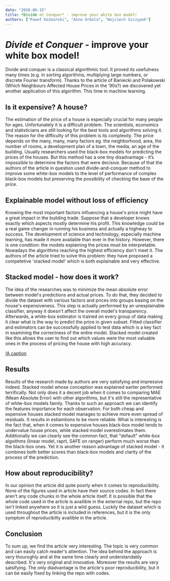 ```yaml
---
date: "2020-06-15"
title: *Divide et Conquer* - improve your white box model!
authors: ["Paweł Koźmiński", "Anna Urbala", "Wojciech Szczypek"]
---
```


# *Divide et Conquer* - improve your white box model!
Divide and conquer is a classical algorithmic tool. It proved its usefulness many times (e.g. in sorting algorithms, multiplying large numbers, or discrete Fourier transform). Thanks to the article of Baniecki and Polakowski (Which Neighbours Affected House Prices in the ’90s?) we discovered yet another application of this algorithm. This time in machine learning. 

## Is it expensive? A house?
The estimation of the price of a house is especially crucial for many people for ages. Unfortunately it is a difficult problem. The scientists, economics and statisticians are still looking for the best tools and algorithms solving it. The reason for the difficulty of this problem is its complexity. The price depends on the many, many, many factors eg. the neighborhood, area, the number of rooms, a development plan of a town, the media, an age of the building. Usually researchers used the black-box models for predicting the prices of the houses. But this method has a one tiny disadvantage - it’s impossible to determine the factors that were decisive. Because of that the authors of the article in question used divide-and-conquer method to improve some white-box models to the level of performance of complex black-box models but preserving the possibility of checking the base of the price.

## Explainable model without loss of efficiency
Knowing the most important factors influencing a house's price might have a great impact in the building trade. Suppose that a developer knows exactly which aspects mostly determine his profit. This knowledge could be a real game changer in running his business and actually a highway to success. The development of science and technology, especially machine learning, has made it more available than ever in the history. However, there is one condition: the models explaining the prices must be interpretable. Nowadays the algorithms reaching the highest efficiency don't meet it. The authors of the article tried to solve this problem: they have proposed a competetive 'stacked model' which is both explainable and very effective.

## Stacked model - how does it work?

The idea of the researches was to minimize the mean absolute error between model's predictions and actual prices. To do that, they decided to divide the dataset with various factors and prices into groups basing on the house's expensiveness. This step is actually performed by an unexplainable classifier, anyway it doesn't affect the overall model's transparency. Afterwards, a white-box estimator is trained on every group of data making it clear what is the way to predict the price in given subset. Fitted classifier and estimators can be successfully applied to test data which is a key fact in examining the correctness of the entire model. Stacked model created like this allows the user to find out which values were the most valuable ones in the process of pricing the house with high accuracy.

[!A caption](/2020L-WB-Blog/2020-06-15-Improve-your-white-box-model/3-7-algorithm.png)


## Results

Results of the research made by authors are very satisfying and impressive indeed. Stacked model whose conception was explained earlier performed terrifically. Not only does it a decent job when it comes to comparing MAE (Mean Absolute Error) with other algorithms, but it's still the representative of white-box models family. Thanks to such an approach we can identify the features importance for each observation. For both cheap and expensive houses stacked model manages to achieve more even spread of residuals. It results in estiamtions to be more reliable. What is interesting is the fact that, when it comes to expensive houses black-box model tends to undervalue house prices, while stacked model overestimates them. Additionally we can clearly see the common fact, that "default" white-box algoithms (linear model, raprt, SAFE on ranger) perform much worse than the black-box ones. Yet it is another reason advantage of stacked model - it combines both better scores than black-box models and clarity of the process of the prediction.


## How about reproducibility?

In our opinion the article did quite poorly when it comes to reproducibility. None of the figures used in article have their source codes. In fact there aren't any code chunks in the whole article itself. It is possible that the whole code used in the article is availible in the external repo, but the repo isn't linked anywhere so it is just a wild guess. Luckily the dataset which is used throughout the article is included in references, but it is the only symptom of reproducibilty availible in the article.

## Conclusion

To sum up, we find the article very interesting. The topic is very common and can easily catch reader's attention. The idea behind the approach is very thouroghly and at the same time clearly and understandably described. It's very original and innovative. Moreover the results are very satsifying. The only diadvantage is the article's poor reproducibility, but it can be easily fixed by linking the repo with codes.
